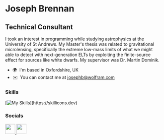 # Joseph Brennan

## Technical Consultant

I took an interest in programming while studying astrophysics at the University of St Andrews.
My Master's thesis was related to gravitational microlensing, specifically the extreme low-mass limits of what we might able to detect with next-generation ELTs by exploiting the finite-source effect for sources like white dwarfs. My supervisor was Dr. Martin Dominik.

- 🌍  I'm based in Oxfordshire, UK
- ✉️  You can contact me at [josephb@wolfram.com](mailto:josephb@wolfram.com)

### Skills

[![My Skills](https://skillicons.dev/icons?i=aws,bitbucket,docker,git,jquery,py,sqlite,vscode,)](https://skillicons.dev)

### Socials

<p align="left">
  <a href="https://www.linkedin.com/in/jbren1" target="_blank" rel="noreferrer">
    <img src="https://raw.githubusercontent.com/danielcranney/readme-generator/main/public/icons/socials/linkedin.svg" width="32" height="32" />
  </a>
  <a href="https://x.com/TheDiractionary" rel="nofollow">
  <img src="https://raw.githubusercontent.com/danielcranney/readme-generator/main/public/icons/socials/twitter.svg" width="32" height="32" />
  </a>
</p>

